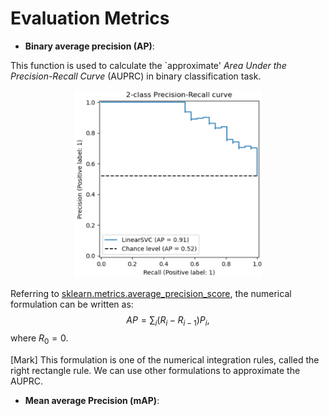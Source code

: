 # Evaluation Metrics

- **Binary average precision (AP)**:

This function is used to calculate the `approximate' _Area Under the Precision-Recall Curve_ (AUPRC) in binary classification task.

<div  align="center">
 <img src="https://github.com/ZhangqiJiang07/Matlab_Tools/blob/main/evaluation_metrics/figs/PR_curve.png" width = "300" height = "300" alt="Precision-Recall Curve" />
</div>

Referring to [sklearn.metrics.average_precision_score](https://scikit-learn.org/stable/modules/generated/sklearn.metrics.average_precision_score.html), the numerical formulation can be written as:
$$
AP = \sum_{i} (R_{i} - R_{i-1})P_i,
$$
where $R_{0} = 0$.

[Mark] This formulation is one of the numerical integration rules, called the right rectangle rule. We can use other formulations to approximate the AUPRC.


- **Mean average Precision (mAP)**:

